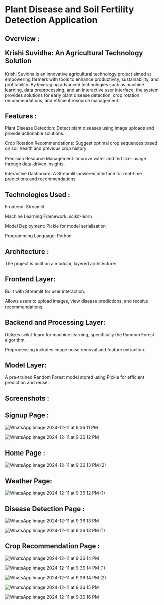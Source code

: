 <h1> Plant Disease and Soil Fertility Detection Application </h1>

<h2> Overview :

Krishi Suvidha: An Agricultural Technology Solution  </h2>
<p>Krishi Suvidha is an innovative agricultural technology project aimed at empowering farmers with tools to enhance productivity, sustainability, and profitability. By leveraging advanced technologies such as machine learning, data preprocessing, and an interactive user interface, the system provides solutions for early plant disease detection, crop rotation recommendations, and efficient resource management.

<h2> Features : </h2>

Plant Disease Detection: Detect plant diseases using image uploads and provide actionable solutions.

Crop Rotation Recommendations: Suggest optimal crop sequences based on soil health and previous crop history.

Precision Resource Management: Improve water and fertilizer usage through data-driven insights.

Interactive Dashboard: A Streamlit-powered interface for real-time predictions and recommendations.

<h2> Technologies Used : </h2>

Frontend: Streamlit

Machine Learning Framework: scikit-learn

Model Deployment: Pickle for model serialization

Programming Language: Python

<h2> Architecture : </h2>

The project is built on a modular, layered architecture:

<h2> Frontend Layer: </h2>

Built with Streamlit for user interaction.

Allows users to upload images, view disease predictions, and receive recommendations.

<h2> Backend and Processing Layer: </h2>

Utilizes scikit-learn for machine learning, specifically the Random Forest algorithm.

Preprocessing includes image noise removal and feature extraction.

<h2> Model Layer: </h2>

A pre-trained Random Forest model stored using Pickle for efficient prediction and reuse.

<h2> Screenshots : </h2>

<h2> Signup Page : </h2>

![WhatsApp Image 2024-12-11 at 9 36 11 PM](https://github.com/user-attachments/assets/bed5f323-dc29-4933-9bea-1874c01166fa)

![WhatsApp Image 2024-12-11 at 9 36 12 PM](https://github.com/user-attachments/assets/a8848512-ac50-4571-bdcc-ee9de2ad52b5)

<h2>Home Page :</h2>

![WhatsApp Image 2024-12-11 at 9 36 13 PM (2)](https://github.com/user-attachments/assets/bee67d2f-e32f-46d0-a8cc-0a5415f1a0aa)

<h2>Weather Page:</h2>

![WhatsApp Image 2024-12-11 at 9 36 12 PM (1)](https://github.com/user-attachments/assets/7a46e940-9753-4bf7-aaf7-08c895a20a02)

<h2>Disease Detection Page :</h2>

![WhatsApp Image 2024-12-11 at 9 36 13 PM](https://github.com/user-attachments/assets/8c42ce34-53d4-4e5e-a3db-22da6c0b2587)

![WhatsApp Image 2024-12-11 at 9 36 13 PM (1)](https://github.com/user-attachments/assets/f99edbc5-4c04-480d-a6e5-1cc41a58274c)

<h2> Crop Recommendation Page : </h2>

![WhatsApp Image 2024-12-11 at 9 36 14 PM](https://github.com/user-attachments/assets/38b725bf-49de-4bfd-b862-fc2af246118d)

![WhatsApp Image 2024-12-11 at 9 36 14 PM (1)](https://github.com/user-attachments/assets/6e2c4b70-1ec7-4c82-8156-cc5087d2b799)

![WhatsApp Image 2024-12-11 at 9 36 14 PM (2)](https://github.com/user-attachments/assets/5a1a36a8-cc7e-405c-b0bf-a17730a7372a)

![WhatsApp Image 2024-12-11 at 9 36 15 PM](https://github.com/user-attachments/assets/b20e8d27-f59a-4bb1-bcf7-4eefe3136a0f)

![WhatsApp Image 2024-12-11 at 9 36 16 PM](https://github.com/user-attachments/assets/6182a096-c72a-4eaf-91b8-b77b218d4a28)


